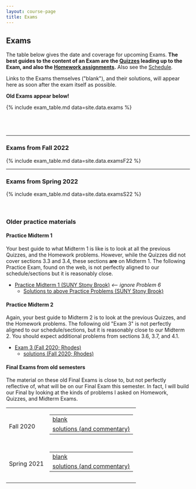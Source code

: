 ```yaml
---
layout: course-page
title: Exams
---
```


## Exams

The table below gives the date and coverage for upcoming Exams.  <b>The best guides to the content of an Exam are the [Quizzes](quizzes.html) leading up to the Exam, and also the [Homework assignments](homework.html).</b>  Also see the [Schedule](https://docs.google.com/spreadsheets/d/e/2PACX-1vTJV11ILVouSFriJJQo6VS7-qBGvXBt6gtQNPTmmScJuiknursixGxHQf12yrBgwkJqETFn31EgQRia/pubhtml?gid=0&single=true).

Links to the Exams themselves ("blank"), and their solutions, will appear here as soon after the exam itself as possible.

<b>Old Exams appear below!</b>

{% include exam_table.md  data=site.data.exams %}

<div style="padding-bottom: 40px"></div>

---
### Exams from Fall 2022

{% include exam_table.md  data=site.data.examsF22 %}

---
### Exams from Spring 2022

{% include exam_table.md  data=site.data.examsS22 %}

<div style="padding-bottom: 20px"></div>

<!-- next blocks do not use Jekyll/liquid, but this could be corrected -->

### Older practice materials

#### Practice Midterm 1

Your best guide to what Midterm 1 is like is to look at all the previous Quizzes, and the Homework problems.  However, while the Quizzes did not cover sections 3.3 and 3.4, these sections <b>are</b> on Midterm 1.  The following Practice Exam, found on the web, is not perfectly aligned to our schedule/sections but it is reasonably close.
* [Practice Midterm 1 (SUNY Stony Brook)](https://www.math.stonybrook.edu/~ddudko/mat132-fall21/Midterm1Practice.pdf) <em><-- ignore Problem 6</em>
  * [Solutions to above Practice Problems (SUNY Stony Brook)](https://www.math.stonybrook.edu/~ddudko/mat132-fall21/Midterm1PracticeSol.pdf)

#### Practice Midterm 2

Again, your best guide to Midterm 2 is to look at the previous Quizzes, and the Homework problems.  The following old "Exam 3" is not perfectly aligned to our schedule/sections, but it is reasonably close to our Midterm 2.  You should expect additional problems from sections 3.6, 3.7, and 4.1.
* [Exam 3 (Fall 2020; Rhodes)](assets/exams/F20/exam3.pdf)
  * [solutions (Fall 2020; Rhodes)](assets/exams/F20/exam3-solns.pdf)

#### Final Exams from old semesters

The material on these old Final Exams is close to, but not perfectly reflective of, what will be on our Final Exam this semester.  In fact, I will build our Final by looking at the kinds of problems I asked on Homework, Quizzes, and Midterm Exams.

<table class="asst-table">
<tr>
	<td>Fall 2020</td>
	<td> 
		<table class="inner">
		  <tr>
			    <td><a href="assets/exams/F20/final.pdf">blank</a></td>
			</tr>
			<tr>
			    <td><a href="assets/exams/F20/final-solns.pdf">solutions (and commentary)</a></td>
			</tr>
		</table>
		<div style="padding-bottom: 10px"></div>
	</td>
</tr>
<tr>
	<td>Spring 2021</td>
	<td> 
		<table class="inner">
		  <tr>
			    <td><a href="assets/exams/S21/final.pdf">blank</a></td>
			</tr>
			<tr>
			    <td><a href="assets/exams/S21/final-solns.pdf">solutions (and commentary)</a></td>
			</tr>
		</table>
		<div style="padding-bottom: 10px"></div>
	</td>
</tr>
</table>
